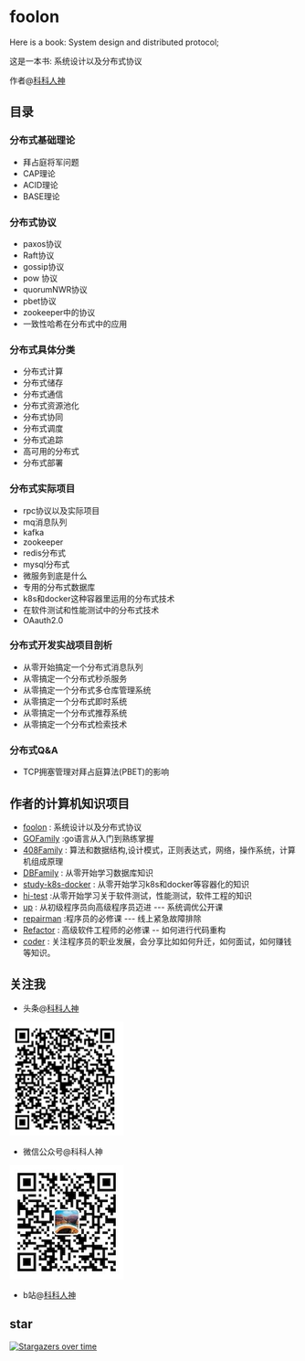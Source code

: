 # foolon
Here is a book: System design and distributed protocol;

这是一本书: 系统设计以及分布式协议

作者@[科科人神](https://github.com/shgopher)

## 目录
### 分布式基础理论
- 拜占庭将军问题
- CAP理论
- ACID理论
- BASE理论
### 分布式协议
- paxos协议
- Raft协议
- gossip协议
- pow 协议
- quorumNWR协议
- pbet协议
- zookeeper中的协议
- 一致性哈希在分布式中的应用
### 分布式具体分类
- 分布式计算
- 分布式储存
- 分布式通信
- 分布式资源池化
- 分布式协同
- 分布式调度
- 分布式追踪
- 高可用的分布式
- 分布式部署
### 分布式实际项目
- rpc协议以及实际项目
- mq消息队列
- kafka
- zookeeper
- redis分布式
- mysql分布式
- 微服务到底是什么
- 专用的分布式数据库
- k8s和docker这种容器里运用的分布式技术
- 在软件测试和性能测试中的分布式技术
- OAauth2.0
### 分布式开发实战项目剖析
- 从零开始搞定一个分布式消息队列
- 从零搞定一个分布式秒杀服务
- 从零搞定一个分布式多仓库管理系统
- 从零搞定一个分布式即时系统
- 从零搞定一个分布式推荐系统
- 从零搞定一个分布式检索技术
### 分布式Q&A
- TCP拥塞管理对拜占庭算法(PBET)的影响
## 作者的计算机知识项目
- [foolon](https://github.com/shgopher/foolon) : 系统设计以及分布式协议
- [GOFamily](https://github.com/shgopher/GOFamily) :go语言从入门到熟练掌握 
- [408Family](https://github.com/shgopher/408Family) : 算法和数据结构,设计模式，正则表达式，网络，操作系统，计算机组成原理
- [DBFamily](https://github.com/shgopher/DBFamily) : 从零开始学习数据库知识
- [study-k8s-docker](https://github.com/shgopher/study-k8s-docker) : 从零开始学习k8s和docker等容器化的知识
- [hi-test](https://github.com/shgopher/hi-test) :从零开始学习关于软件测试，性能测试，软件工程的知识
- [up](https://github.com/shgopher/up) : 从初级程序员向高级程序员迈进 --- 系统调优公开课
- [repairman](https://github.com/shgopher/repairman) :程序员的必修课 --- 线上紧急故障排除
- [Refactor](https://github.com/shgopher/refactor) : 高级软件工程师的必修课 -- 如何进行代码重构
- [coder](https://github.com/shgopher/coder) : 关注程序员的职业发展，会分享比如如何升迁，如何面试，如何赚钱等知识。

    
## 关注我

- 头条@[科科人神](https://www.toutiao.com/c/user/token/MS4wLjABAAAAIGeO1-kCUelF-G8GW3AvJlrEL7tiO24WHJmnX4nV1bs/)

![p](./toutiao.png)

- 微信公众号@科科人神

![p](./wechat.jpg)

- b站@[科科人神](https://space.bilibili.com/478621088)

## star

[![Stargazers over time](https://starchart.cc/shgopher/foolon.svg)](https://starchart.cc/shgopher/foolon)